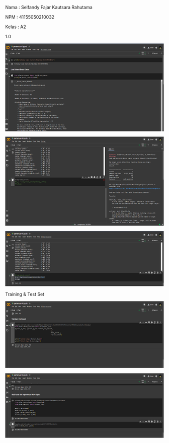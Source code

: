 Nama : Selfandy Fajar Kautsara Rahutama

NPM : 41155050210032

Kelas : A2

1.0

<img src="./attachments/Tugaspertemuan4/media/image1.png"
style="width:6.26806in;height:2.90764in" />

<img src="./attachments/Tugaspertemuan4/media/image2.png"
style="width:6.26806in;height:2.94583in" />

<img src="./attachments/Tugaspertemuan4/media/image3.png"
style="width:6.26806in;height:1.82222in" />

Training & Test Set

<img src="./attachments/Tugaspertemuan4/media/image4.png"
style="width:6.26806in;height:2.21458in" />

<img src="./attachments/Tugaspertemuan4/media/image5.png"
style="width:6.26806in;height:2.12639in" />
